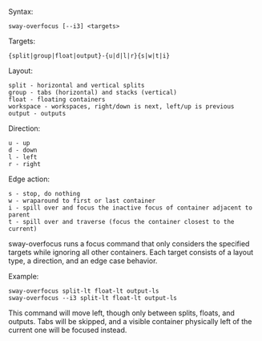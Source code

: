 Syntax:

    sway-overfocus [--i3] <targets>

Targets:

    {split|group|float|output}-{u|d|l|r}{s|w|t|i}

Layout:

    split - horizontal and vertical splits
    group - tabs (horizontal) and stacks (vertical)
    float - floating containers
    workspace - workspaces, right/down is next, left/up is previous
    output - outputs

Direction:

    u - up
    d - down
    l - left
    r - right

Edge action:

    s - stop, do nothing
    w - wraparound to first or last container
    i - spill over and focus the inactive focus of container adjacent to parent
    t - spill over and traverse (focus the container closest to the current)

sway-overfocus runs a focus command that only considers the specified targets
while ignoring all other containers. Each target consists of a layout type,
a direction, and an edge case behavior.

Example:

    sway-overfocus split-lt float-lt output-ls
    sway-overfocus --i3 split-lt float-lt output-ls

This command will move left, though only between splits, floats, and outputs.
Tabs will be skipped, and a visible container physically left of the current one
will be focused instead.
